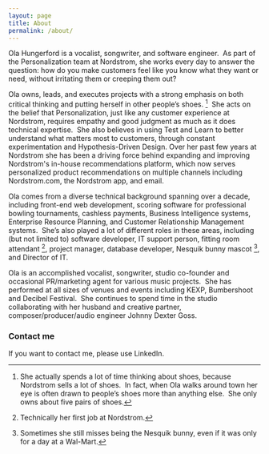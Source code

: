 ```yaml
---
layout: page
title: About
permalink: /about/
---
```


Ola Hungerford is a vocalist, songwriter, and software engineer.  As part of the Personalization team at Nordstrom, she works every day to answer the question: how do you make customers feel like you know what they want or need, without irritating them or creeping them out?

Ola owns, leads, and executes projects with a strong emphasis on both critical thinking and putting herself in other people’s shoes. [^1]  She acts on the belief that Personalization, just like any customer experience at Nordstrom, requires empathy and good judgment as much as it does technical expertise.  She also believes in using Test and Learn to better understand what matters most to customers, through constant experimentation and Hypothesis-Driven Design.  Over her past few years at Nordstrom she has been a driving force behind expanding and improving Nordstrom's in-house recommendations platform, which now serves personalized product recommendations on multiple channels including Nordstrom.com, the Nordstrom app, and email.

Ola comes from a diverse technical background spanning over a decade, including front-end web development, scoring software for professional bowling tournaments, cashless payments, Business Intelligence systems, Enterprise Resource Planning, and Customer Relationship Management systems.  She’s also played a lot of different roles in these areas, including (but not limited to) software developer, IT support person, fitting room attendant [^2], project manager, database developer, Nesquik bunny mascot [^3], and Director of IT.

Ola is an accomplished vocalist, songwriter, studio co-founder and occasional PR/marketing agent for various music projects.  She has performed at all sizes of venues and events including KEXP, Bumbershoot and Decibel Festival.  She continues to spend time in the studio collaborating with her husband and creative partner, composer/producer/audio engineer Johnny Dexter Goss.



[^1]: She actually spends a lot of time thinking about shoes, because Nordstrom sells a lot of shoes.  In fact, when Ola walks around town her eye is often drawn to people’s shoes more than anything else.  She only owns about five pairs of shoes.

[^2]: Technically her first job at Nordstrom.

[^3]: Sometimes she still misses being the Nesquik bunny, even if it was only for a day at a Wal-Mart.

### Contact me

If you want to contact me, please use LinkedIn.




